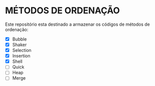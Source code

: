 # MÉTODOS DE ORDENAÇÃO

Este repositório esta destinado a armazenar os códigos de métodos de ordenação:

- [x] Bubble
- [x] Shaker
- [x] Selection
- [x] Insertion
- [x] Shell
- [ ] Quick
- [ ] Heap
- [ ] Merge
